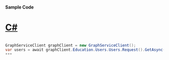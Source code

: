 #### Sample Code
# [C#](#tab/c-sharp)

```C#

GraphServiceClient graphClient = new GraphServiceClient();
var users = await graphClient.Education.Users.Users.Request().GetAsync();
*** 

```